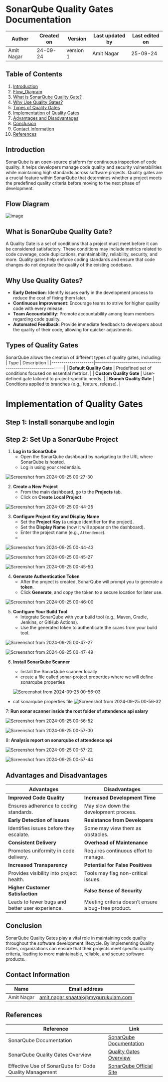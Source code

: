 # SonarQube Quality Gates Documentation

| Author      | Created on  | Version    | Last updated by | Last edited on |
|-------------|-------------|------------|-----------------|----------------|
| Amit Nagar  | 24-09-24    | version 1  | Amit Nagar      | 25-09-24       |

## Table of Contents
1. [Introduction](#introduction)
2.  [Flow_Diagram](#Flow-diagram)
3. [What is SonarQube Quality Gate?](#what-is-sonarqube-quality-gate)
4. [Why Use Quality Gates?](#why-use-quality-gates)
5. [Types of Quality Gates](#types-of-quality-gates)
6. [Implementation of Quality Gates](#implementation-of-quality-gates)
7. [Advantages and Disadvantages](#advantages-and-disadvantages)
8. [Conclusion](#conclusion)
9.  [Contact Information](#Contact-Information)
10. [References](#references)

## Introduction
SonarQube is an open-source platform for continuous inspection of code quality. It helps developers manage code quality and security vulnerabilities while maintaining high standards across software projects. Quality gates are a crucial feature within SonarQube that determines whether a project meets the predefined quality criteria before moving to the next phase of development.

## Flow Diagram

![image](https://github.com/user-attachments/assets/30e7662f-a53e-4f7a-9809-8d9cf5696523)

## What is SonarQube Quality Gate?
A Quality Gate is a set of conditions that a project must meet before it can be considered satisfactory. These conditions may include metrics related to code coverage, code duplications, maintainability, reliability, security, and more. Quality gates help enforce coding standards and ensure that code changes do not degrade the quality of the existing codebase.

## Why Use Quality Gates?
- **Early Detection**: Identify issues early in the development process to reduce the cost of fixing them later.
- **Continuous Improvement**: Encourage teams to strive for higher quality code with every release.
- **Team Accountability**: Promote accountability among team members regarding code quality.
- **Automated Feedback**: Provide immediate feedback to developers about the quality of their code, allowing for quicker adjustments.

## Types of Quality Gates
SonarQube allows the creation of different types of quality gates, including:
| Type                | Description                                                  |
|---------------------|--------------------------------------------------------------|
| **Default Quality Gate** | Predefined set of conditions focused on essential metrics. |
| **Custom Quality Gate**  | User-defined gate tailored to project-specific needs.      |
| **Branch Quality Gate**  | Conditions applied to branches (e.g., feature, release).   |

# Implementation of Quality Gates


## Step 1: Install sonarqube and login 

## Step 2: Set Up a SonarQube Project

1. **Log in to SonarQube**
   - Open the SonarQube dashboard by navigating to the URL where SonarQube is hosted.
   - Log in using your credentials.

![Screenshot from 2024-09-25 00-27-30](https://github.com/user-attachments/assets/8b740c5f-9958-4bda-a0c3-92ef804235ba)


2. **Create a New Project**
   - From the main dashboard, go to the **Projects** tab.
   - Click on **Create Local Project**.
 


![Screenshot from 2024-09-25 00-44-25](https://github.com/user-attachments/assets/4fb008b5-331e-40c4-a71d-66f1c452f0a7)


3. **Configure Project Key and Display Name**
   - Set the **Project Key** (a unique identifier for the project).
   - Set the **Display Name** (how it will appear on the dashboard).
   - Enter the project name (e.g., `Attendence`).
   - 
![Screenshot from 2024-09-25 00-44-43](https://github.com/user-attachments/assets/07acf260-d565-4dc4-8a5b-5e05717fe332)


![Screenshot from 2024-09-25 00-45-27](https://github.com/user-attachments/assets/2fdb529c-5ba2-4bfd-be25-f1ddd0ac697c)

![Screenshot from 2024-09-25 00-45-50](https://github.com/user-attachments/assets/e3a3acac-2c96-4d33-8332-08d8a3efb841)


4. **Generate Authentication Token**
   - After the project is created, SonarQube will prompt you to generate a **token**.
   - Click **Generate**, and copy the token to a secure location for later use.

![Screenshot from 2024-09-25 00-46-00](https://github.com/user-attachments/assets/345e374d-3289-4fe3-b7b8-3c2e8ac95a20)


5. **Configure Your Build Tool**
   - Integrate SonarQube with your build tool (e.g., Maven, Gradle, Jenkins, or GitHub Actions).
   - Use the generated token to authenticate the scans from your build tool.
  
![Screenshot from 2024-09-25 00-47-27](https://github.com/user-attachments/assets/be5bdc7c-530c-4af6-ae55-e0baefdbd93e)


![Screenshot from 2024-09-25 00-47-49](https://github.com/user-attachments/assets/b2819c82-9d35-4c7a-9705-134e7d2e86e8)


6. **Install SonarQube Scanner**
   - Install the SonarQube scanner locally
   - create a file called sonar-project.properties where we will define sonarqube properties
  
   ![Screenshot from 2024-09-25 00-56-03](https://github.com/user-attachments/assets/da4ef10e-06e8-40bd-8842-230cb26fef25)

  - cat sonarqube properties file
    ![Screenshot from 2024-09-25 00-56-32](https://github.com/user-attachments/assets/40b3a50b-87b9-495b-bb5a-025111569f6c)



7: **Run sonar scanner inside the root folder of attendence api salary**

![Screenshot from 2024-09-25 00-56-52](https://github.com/user-attachments/assets/978f69eb-1d11-4aa1-983e-22fdd584dfa5)


![Screenshot from 2024-09-25 00-57-00](https://github.com/user-attachments/assets/5577df0c-e035-4fac-9626-140d78672481)

8: **Analysis report on sonarqube of attendence api**

![Screenshot from 2024-09-25 00-57-22](https://github.com/user-attachments/assets/028166bd-3f78-4ca4-ab92-a9aaea18e6d4)

![Screenshot from 2024-09-25 00-57-44](https://github.com/user-attachments/assets/08b045dc-2b31-4baf-9fb3-bc261e0e7f48)


## Advantages and Disadvantages

| Advantages                        | Disadvantages                   |
|-----------------------------------|---------------------------------|
| **Improved Code Quality**         | **Increased Development Time**  |
| Ensures adherence to coding standards. | May slow down the development process. |
| **Early Detection of Issues**     | **Resistance from Developers**  |
| Identifies issues before they escalate. | Some may view them as obstacles. |
| **Consistent Delivery**           | **Overhead of Maintenance**     |
| Promotes uniformity in code delivery. | Requires continuous effort to manage. |
| **Increased Transparency**        | **Potential for False Positives** |
| Provides visibility into project health. | Tools may flag non-critical issues. |
| **Higher Customer Satisfaction**  | **False Sense of Security**     |
| Leads to fewer bugs and better user experience. | Meeting criteria doesn’t ensure a bug-free product. |


## Conclusion
SonarQube Quality Gates play a vital role in maintaining code quality throughout the software development lifecycle. By implementing Quality Gates, organizations can ensure that their projects meet specific quality criteria, leading to more maintainable, reliable, and secure software products.


## Contact Information

| Name       | Email address     |
|------------|-------------------|
| Amit Nagar | amit.nagar.snaatak@mygurukulam.com |

## References

| Reference                                      | Link                                                 |
|------------------------------------------------|------------------------------------------------------|
| SonarQube Documentation                          | [SonarQube Documentation](https://docs.sonarqube.org/latest/) |
| SonarQube Quality Gates Overview                 | [Quality Gates Overview](https://docs.sonarqube.org/latest/analysis/scan/sonarqube-quality-gates/) |
| Effective Use of SonarQube for Code Quality Management | [SonarQube Official Site](https://sonarqube.org/) |


